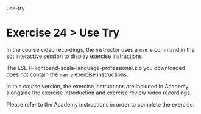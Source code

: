 use-try

# Exercise 24 > Use Try

In the course video recordings, the instructor uses a `man e` command in the sbt interactive session to display exercise instructions. 

The LSL-P-lightbend-scala-language-professional.zip you downloaded does not contain the `man e` exercise instructions. 

In this course version, the exercise instructions are included in Academy alongside the exercise introduction and exercise review video recordings.

Please refer to the Academy instructions in order to complete the exercise.
